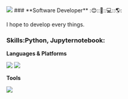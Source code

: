 <img src="https://img.shields.io/badge/Gmail-EA4335?style=flat-square&logo=Gmail&logoColor=white"/>
### **Software Developer** :😊::💪::💻::🌎:

I hope to develop every things.

### **Skills**:Python, Jupyternotebook:

**Languages & Platforms**


<img src="https://img.shields.io/badge/Python-3776AB?style=flat-square&logo=Python&logoColor=white"/> <img src="https://img.shields.io/badge/Jupyter-F37626?style=flat-square&logo=Jupyter&logoColor=white"/>


**Tools**


<img src="https://img.shields.io/badge/Git-F05032?style=flat-square&logo=Git&logoColor=white"/>
